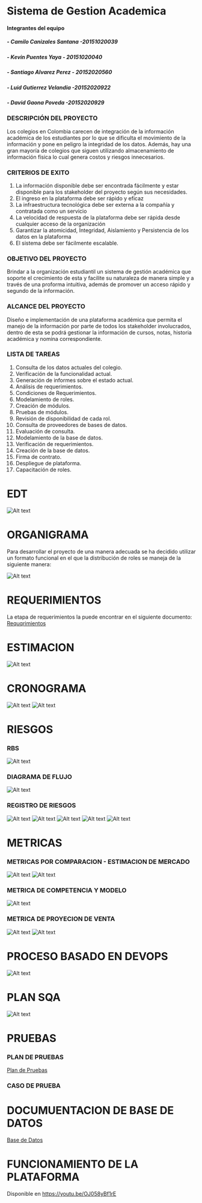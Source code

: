 # Sistema de Gestion Academica


#### Integrantes del equipo
##### - Camilo Canizales Santana -20151020039
##### - Kevin Puentes Yaya - 20151020040
##### - Santiago Alvarez Perez - 20152020560
##### - Luid Gutierrez Velandia -20152020922
##### - David Gaona Poveda -20152020929

### DESCRIPCIÓN DEL PROYECTO


Los colegios en Colombia carecen de integración de la información académica de los estudiantes por lo que se dificulta el movimiento de la información y pone en peligro la integridad de los datos. 
Además, hay una gran mayoría de colegios que siguen utilizando almacenamiento de información física lo cual genera costos y riesgos innecesarios.

### CRITERIOS DE EXITO

1.	La información disponible debe ser encontrada fácilmente y estar disponible para los stakeholder del proyecto según sus necesidades.
2.	El ingreso en la plataforma debe ser rápido y eficaz
3.	La infraestructura tecnológica debe ser externa a la compañía y contratada como un servicio
4.	La velocidad de respuesta de la plataforma debe ser rápida desde cualquier acceso de la organización
5.	Garantizar la atomicidad, Integridad, Aislamiento y Persistencia de los datos en la plataforma
6.	El sistema debe ser fácilmente escalable.

### OBJETIVO DEL PROYECTO

Brindar a la organización estudiantil un sistema de gestión académica que soporte el crecimiento de esta y facilite su naturaleza de manera simple y a través de una proforma intuitiva, además de promover un acceso rápido y segundo de la información.

### ALCANCE DEL PROYECTO 

Diseño e implementación de una plataforma académica que permita el manejo de la información por parte de todos los stakeholder involucrados, dentro de esta se podrá gestionar la información de cursos, notas, historia académica y nomina correspondiente.

### LISTA DE TAREAS

1.	Consulta de los datos actuales del colegio.
2.	Verificación de la funcionalidad actual.
3.	Generación de informes sobre el estado actual.
4.	Análisis de requerimientos.
5.	Condiciones de Requerimientos.
6.	Modelamiento de roles.
7.	Creación de módulos.
8.	Pruebas de módulos.
9.	Revisión de disponibilidad de cada rol.
10.	Consulta de proveedores de bases de datos.
11.	Evaluación de consulta.
12.	Modelamiento de la base de datos.
13.	Verificación de requerimientos. 
14.	Creación de la base de datos.
15.	Firma de contrato.
16.	Despliegue de plataforma. 
17.	Capacitación de roles.

 # EDT
 
![Alt text](https://github.com/GuilleCol/GestionDeSofware/blob/master/EDT.png?raw=true?raw=true "Title")

# ORGANIGRAMA

Para desarrollar el proyecto de una manera adecuada se ha decidido utilizar un formato funcional en el que la distribución de roles se maneja de la siguiente manera:

![Alt text](https://github.com/GuilleCol/GestionDeSofware/blob/master/Formato.png?raw=true?raw=true "Title")

# REQUERIMIENTOS

La etapa de requerimientos la puede encontrar en el siguiente documento:
[Requqrimientos](https://github.com/GuilleCol/SGA/blob/master/Requerimientos.md)

# ESTIMACION

![Alt text](https://github.com/GuilleCol/GestionDeSofware/blob/master/ESTIMACION.jpg?raw=true?raw=true "Title")

# CRONOGRAMA

![Alt text](https://github.com/GuilleCol/GestionDeSofware/blob/master/C1.JPG?raw=true?raw=true "Title")
![Alt text](https://github.com/GuilleCol/GestionDeSofware/blob/master/C2.JPG?raw=true?raw=true "Title")

# RIESGOS

### RBS

![Alt text](https://github.com/GuilleCol/GestionDeSofware/blob/master/RBS.png?raw=true?raw=true "Title")

### DIAGRAMA DE FLUJO

![Alt text](https://github.com/GuilleCol/GestionDeSofware/blob/master/DIAGRAMA.png?raw=true?raw=true "Title")

### REGISTRO DE RIESGOS

![Alt text](https://github.com/GuilleCol/GestionDeSofware/blob/master/R1.JPG?raw=true?raw=true "Title")
![Alt text](https://github.com/GuilleCol/GestionDeSofware/blob/master/R2.JPG?raw=true?raw=true "Title")
![Alt text](https://github.com/GuilleCol/GestionDeSofware/blob/master/R3.JPG?raw=true?raw=true "Title")
![Alt text](https://github.com/GuilleCol/GestionDeSofware/blob/master/R4.JPG?raw=true?raw=true "Title")
![Alt text](https://github.com/GuilleCol/GestionDeSofware/blob/master/R5.JPG?raw=true?raw=true "Title")


# METRICAS

### METRICAS POR COMPARACION - ESTIMACION DE MERCADO

![Alt text](https://github.com/GuilleCol/GestionDeSofware/blob/master/mercado.png?raw=true?raw=true "Title")
![Alt text](https://github.com/GuilleCol/GestionDeSofware/blob/master/mercado2.png?raw=true?raw=true "Title")

### METRICA DE COMPETENCIA Y MODELO

![Alt text](https://github.com/GuilleCol/GestionDeSofware/blob/master/Modelo.png?raw=true?raw=true "Title")

### METRICA DE PROYECION DE VENTA

![Alt text](https://github.com/GuilleCol/GestionDeSofware/blob/master/ventas.png?raw=true?raw=true "Title")
![Alt text](https://github.com/GuilleCol/GestionDeSofware/blob/master/ventas2.png?raw=true?raw=true "Title")

# PROCESO BASADO EN DEVOPS

![Alt text](https://github.com/GuilleCol/SGA/blob/master/BPMN%20Sistema%20de%20gesti%C3%B3n%20acad%C3%A9mica.png?raw=true?raw=true "Title")

# PLAN SQA
![Alt text](https://github.com/GuilleCol/SGA/blob/master/sqa.jpeg?raw=true?raw=true "Title")

# PRUEBAS

### PLAN DE PRUEBAS
[Plan de Pruebas](https://github.com/GuilleCol/SGA/blob/master/PLAN%20DE%20PRUEBAS.md)

### CASO DE PRUEBA

# DOCUMUENTACION DE BASE DE DATOS

[Base de Datos](https://github.com/GuilleCol/SGA/blob/master/BasedeDatos/readmeB.md)

# FUNCIONAMIENTO DE LA PLATAFORMA

Disponible en https://youtu.be/OJ058yBf1rE


